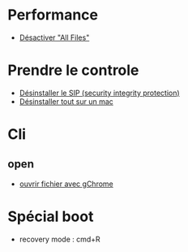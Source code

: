 
# Performance

  - [Désactiver "All Files"](http://osxdaily.com/2014/03/19/mac-finder-performance-all-my-files/)

# Prendre le controle
  - [Désinstaller le SIP (security integrity protection)](http://www.howtogeek.com/230424/how-to-disable-system-integrity-protection-on-a-mac-and-why-you-shouldnt/)
   - [Désinstaller tout sur un mac ](http://www.howtogeek.com/231496/how-to-uninstall-applications-on-a-mac-everything-you-need-to-know/)

# Cli

## open

  - [ouvrir fichier avec gChrome](http://superuser.com/questions/157484/start-google-chrome-on-mac-with-command-line-switches)

# Spécial boot

  - recovery mode : cmd+R
